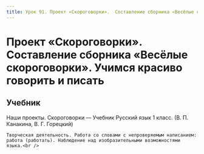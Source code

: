 ```yaml
---
title: Урок 91. Проект «Скороговорки».  Составление сборника «Весёлые скороговорки». Учимся красиво говорить и писать 
---
```


# Проект «Скороговорки».  Составление сборника «Весёлые скороговорки». Учимся красиво говорить и писать 

## Учебник

Наши проекты. Скороговорки — Учебник Русский язык 1 класс. (В. П. Канакина, В. Г. Горецкий)

<p>
	Творческая деятельность. Работа со словами с непроверяемым написанием: работа (работать). Наблюдение над изобразительными возможностями языка.<br />
</p>